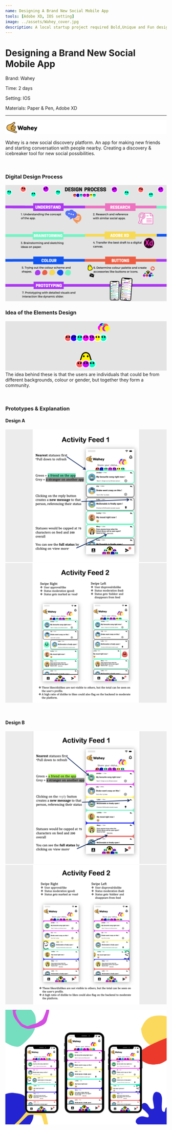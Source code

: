 ```yaml
---
name: Designing A Brand New Social Mobile App
tools: [Adobe XD, IOS setting]
image: ../assets/Wahey_cover.jpg
description: A local startup project required Bold,Unique and Fun design.
---
```


# Designing a Brand New Social Mobile App
Brand: Wahey

Time: 2 days

Setting: IOS

Materials: Paper & Pen, Adobe XD

*******


![Logo](../assets/Wahey_logo.png)

Wahey is a new social discovery platform. An app for making new friends and starting
conversation with people nearby. Creating a discovery & icebreaker tool for new social possibilities.

<br/>

### Digital Design Process
![Image](../assets/Wahey_pro.png)

### Idea of the Elements Design
![search](../assets/Wahey_ele.png)
The idea behind these is that the users are individuals that could be from different backgrounds, colour or gender, but together they form a community.

<br/>

### Prototypes & Explanation
#### Design A
![Prototype](../assets/Wahey_P1.png)
![Prototype](../assets/Wahey_P2.png)

<br/>

#### Design B
![Prototype](../assets/Wahey_P3.png)
![Prototype](../assets/Wahey_P4.png)

![preview](../assets/WaheyMockup.png)
